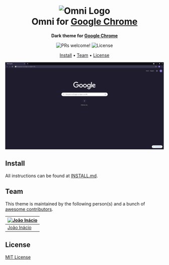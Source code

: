 <h1 align="center">
  <br>
  <img src="https://storage.googleapis.com/golden-wind/github/omni/omni.png" alt="Omni Logo" width="100">
  <br>
  Omni for <a href="https://www.google.com/chrome">Google Chrome</a>
  <br>
</h1>

<p align="center">
  <strong>Dark theme for <a href="https://www.google.com/chrome">Google Chrome</a></strong>
</p>

<p align="center">
  <img src="https://img.shields.io/badge/PRs-welcome-%235FCC6F.svg" alt="PRs welcome!" />

  <img alt="License" src="https://img.shields.io/badge/license-MIT-%235FCC6F">
</p>

<p align="center">
  <a href="#install">Install</a> •
  <a href="#team">Team</a> •
  <a href="#license">License</a>
</p>

<p align="center">
  <img alt="Omni screnshoot for Google Chrome" src="./screenshot.png">
</p>

## Install

All instructions can be found at [INSTALL.md](./INSTALL.md).

## Team

This theme is maintained by the following person(s) and a bunch of [awesome contributors](https://github.com/getomni/google-chrome/graphs/contributors).

| [![João Inácio](https://github.com/birobirobiro.png?size=100)](https://github.com/birobirobiro) |
| ----------------------------------------------------------------------------------------------- |
| [João Inácio](https://github.com/birobirobiro)                                                  |

## License

[MIT License](./LICENSE.md)
